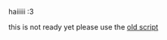haiiiii :3

this is not ready yet please use the [old script](https://github.com/sSolsta/fancy-1.9-level-reuploader/releases/latest)
